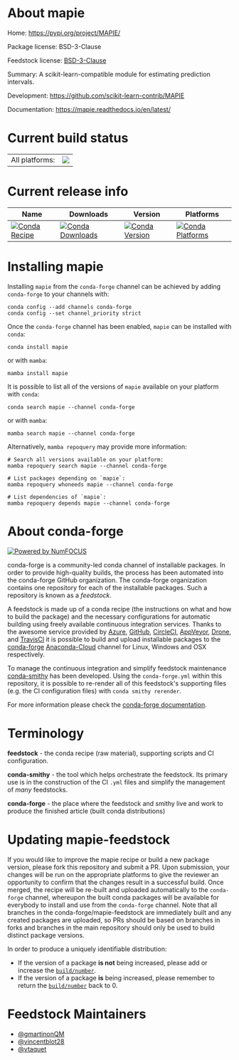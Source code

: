 About mapie
===========

Home: https://pypi.org/project/MAPIE/

Package license: BSD-3-Clause

Feedstock license: [BSD-3-Clause](https://github.com/conda-forge/mapie-feedstock/blob/main/LICENSE.txt)

Summary: A scikit-learn-compatible module for estimating prediction intervals.

Development: https://github.com/scikit-learn-contrib/MAPIE

Documentation: https://mapie.readthedocs.io/en/latest/

Current build status
====================


<table><tr><td>All platforms:</td>
    <td>
      <a href="https://dev.azure.com/conda-forge/feedstock-builds/_build/latest?definitionId=13318&branchName=main">
        <img src="https://dev.azure.com/conda-forge/feedstock-builds/_apis/build/status/mapie-feedstock?branchName=main">
      </a>
    </td>
  </tr>
</table>

Current release info
====================

| Name | Downloads | Version | Platforms |
| --- | --- | --- | --- |
| [![Conda Recipe](https://img.shields.io/badge/recipe-mapie-green.svg)](https://anaconda.org/conda-forge/mapie) | [![Conda Downloads](https://img.shields.io/conda/dn/conda-forge/mapie.svg)](https://anaconda.org/conda-forge/mapie) | [![Conda Version](https://img.shields.io/conda/vn/conda-forge/mapie.svg)](https://anaconda.org/conda-forge/mapie) | [![Conda Platforms](https://img.shields.io/conda/pn/conda-forge/mapie.svg)](https://anaconda.org/conda-forge/mapie) |

Installing mapie
================

Installing `mapie` from the `conda-forge` channel can be achieved by adding `conda-forge` to your channels with:

```
conda config --add channels conda-forge
conda config --set channel_priority strict
```

Once the `conda-forge` channel has been enabled, `mapie` can be installed with `conda`:

```
conda install mapie
```

or with `mamba`:

```
mamba install mapie
```

It is possible to list all of the versions of `mapie` available on your platform with `conda`:

```
conda search mapie --channel conda-forge
```

or with `mamba`:

```
mamba search mapie --channel conda-forge
```

Alternatively, `mamba repoquery` may provide more information:

```
# Search all versions available on your platform:
mamba repoquery search mapie --channel conda-forge

# List packages depending on `mapie`:
mamba repoquery whoneeds mapie --channel conda-forge

# List dependencies of `mapie`:
mamba repoquery depends mapie --channel conda-forge
```


About conda-forge
=================

[![Powered by
NumFOCUS](https://img.shields.io/badge/powered%20by-NumFOCUS-orange.svg?style=flat&colorA=E1523D&colorB=007D8A)](https://numfocus.org)

conda-forge is a community-led conda channel of installable packages.
In order to provide high-quality builds, the process has been automated into the
conda-forge GitHub organization. The conda-forge organization contains one repository
for each of the installable packages. Such a repository is known as a *feedstock*.

A feedstock is made up of a conda recipe (the instructions on what and how to build
the package) and the necessary configurations for automatic building using freely
available continuous integration services. Thanks to the awesome service provided by
[Azure](https://azure.microsoft.com/en-us/services/devops/), [GitHub](https://github.com/),
[CircleCI](https://circleci.com/), [AppVeyor](https://www.appveyor.com/),
[Drone](https://cloud.drone.io/welcome), and [TravisCI](https://travis-ci.com/)
it is possible to build and upload installable packages to the
[conda-forge](https://anaconda.org/conda-forge) [Anaconda-Cloud](https://anaconda.org/)
channel for Linux, Windows and OSX respectively.

To manage the continuous integration and simplify feedstock maintenance
[conda-smithy](https://github.com/conda-forge/conda-smithy) has been developed.
Using the ``conda-forge.yml`` within this repository, it is possible to re-render all of
this feedstock's supporting files (e.g. the CI configuration files) with ``conda smithy rerender``.

For more information please check the [conda-forge documentation](https://conda-forge.org/docs/).

Terminology
===========

**feedstock** - the conda recipe (raw material), supporting scripts and CI configuration.

**conda-smithy** - the tool which helps orchestrate the feedstock.
                   Its primary use is in the construction of the CI ``.yml`` files
                   and simplify the management of *many* feedstocks.

**conda-forge** - the place where the feedstock and smithy live and work to
                  produce the finished article (built conda distributions)


Updating mapie-feedstock
========================

If you would like to improve the mapie recipe or build a new
package version, please fork this repository and submit a PR. Upon submission,
your changes will be run on the appropriate platforms to give the reviewer an
opportunity to confirm that the changes result in a successful build. Once
merged, the recipe will be re-built and uploaded automatically to the
`conda-forge` channel, whereupon the built conda packages will be available for
everybody to install and use from the `conda-forge` channel.
Note that all branches in the conda-forge/mapie-feedstock are
immediately built and any created packages are uploaded, so PRs should be based
on branches in forks and branches in the main repository should only be used to
build distinct package versions.

In order to produce a uniquely identifiable distribution:
 * If the version of a package **is not** being increased, please add or increase
   the [``build/number``](https://docs.conda.io/projects/conda-build/en/latest/resources/define-metadata.html#build-number-and-string).
 * If the version of a package **is** being increased, please remember to return
   the [``build/number``](https://docs.conda.io/projects/conda-build/en/latest/resources/define-metadata.html#build-number-and-string)
   back to 0.

Feedstock Maintainers
=====================

* [@gmartinonQM](https://github.com/gmartinonQM/)
* [@vincentblot28](https://github.com/vincentblot28/)
* [@vtaquet](https://github.com/vtaquet/)

